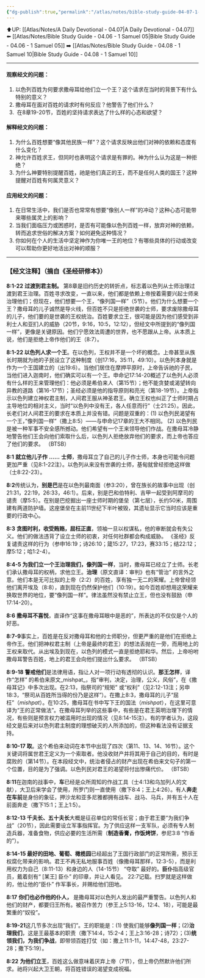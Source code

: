 ```yaml
---
{"dg-publish":true,"permalink":"/atlas/notes/bible-study-guide-04-07-1-samuel-08/","noteIcon":""}
---
```


⬆️UP: [[Atlas/Notes/A Daily Devotional - 04.07\|A Daily Devotional - 04.07]]
⬅️ [[Atlas/Notes/Bible Study Guide - 04.06 - 1 Samuel 05\|Bible Study Guide - 04.06 - 1 Samuel 05]]
➡️ [[Atlas/Notes/Bible Study Guide - 04.08 - 1 Samuel 10\|Bible Study Guide - 04.08 - 1 Samuel 10]] 

---

#### 观察经文的问题：

1. 以色列百姓为何要求撒母耳给他们立一个王？这个请求在当时的背景下有什么特别的意义？
2. 撒母耳在面对百姓的请求时有何反应？他警告了他们什么？
3. ⁠ ⁠在8章19-20节，百姓的坚持请求表达了什么样的心态和欲望？

#### 解释经文的问题：

1. 为什么百姓想要“像其他民族一样”？这个请求反映出他们对神的依赖和态度有什么变化？
2. 神允许百姓求王，但同时也表明这个请求是有罪的。神为什么认为这是一种拒绝？
3. 为什么神要特别提醒百姓，祂是他们真正的王，而不是任何人类的国王？这种提醒对百姓有何属灵意义？

#### 应用经文的问题：

1. 在日常生活中，我们是否也常常有想要“像别人一样”的冲动？这种心态可能带来哪些属灵上的影响？
2. 当我们面临压力或困惑时，是否有可能像以色列百姓一样，放弃对神的依赖，转而追求世俗的解决方案？如何避免这种情况？
3. 你如何在个人的生活中坚定神作为你唯一王的地位？有哪些具体的行动或改变可以帮助你更好地活出对神的顺服？


---
### 【经文注释】（摘自《圣经研修本》）

**8:1-22** **过渡到君主制。** 第8章是旧约历史的转折点，标志着以色列从士师治理过渡到君王治理。百姓寻求改变，一直以来，他们都是依赖上帝按着需要兴起士师来治理他们；但现在，他们想要一个王，“像列国一样”（5节）。他们为什么想要一个王？撒母耳的儿子诚然是导火线，但百姓不只是拒绝世袭的士师，要求废除撒母耳的儿子，他们要的是世袭的王权统治。百姓要求立王，很可能是因为他们感受到非利士人和亚扪人的威胁（20节，9:16，10:5，12:12），但经文中所提到的“像列国一样”，更像是关键原因。他们宁愿效法周遭的世界，也不愿跟从上帝。从本质上说，他们是拒绝上帝作他们的王（8:7）。

**8:1-22 以色列人求一个王**。在以色列，王权并不是一个坏的概念。上帝甚至从族长时期就为祂的子民设立了这种制度（创17:16，35:11，49:10）。以色列本身就是作为一个王国建立的（出19:6）。当他们居住在摩押平原时，上帝告诉祂的子民，当他们进入迦南时，他们确实可以有一个王。申命记17:14-20概述了以色列人必须有什么样的王来管理他们：他必须是希伯来人（第15节）；他不能贪婪或渴望转向异教的道路（第16-17节）；圣经必须是他的指导原则和亮光（第18-19节）。上帝指示以色列建立神权君主制，人间君王服从神圣君王。确立王权也纠正了士师时期占主导地位的相对主义，当时“以色列中没有王，各人任意而行”（士21:25）。因此，长老们对人间君王的要求在本质上并没有错。问题是双重的：(1) 以色列民渴望有一个王，”像列国一样”（撒上8:5）——与申命记17章的王大不相同。 (2) 以色列民是被一种军事不安全感所撼动。他们希望有一个王来领导他们作战。在撒母耳冷静地警告他们王会向他们索取什么后，以色列人拒绝放弃他们的要求，而上帝也答应了他们的要求。 （BTSB）

**8:1** **就立他儿子作** **……** **士师**，撒母耳立了自己的儿子作士师，本身也可能令问题更加严重（见8:1-22注）。以色列从来没有世袭的士师，基甸就曾经拒绝这样做（士8:22-23）。

**8:2**传统认为，**别是巴**是在以色列最南面（参3:20），曾在族长的故事中出现（创21:31，22:19，26:33，46:1）。后来，别是巴和伯特利、吉甲一起受到阿摩司的谴责（摩5:5）。在别是巴挖掘出一座士师时期的堡垒（第七层），长约50米，周围建有两道防护墙。这座堡垒在主前11世纪下半叶被毁，其遗址显示它当时应该是重要的行政中心。

**8:3** **贪图时利，收受贿赂，屈枉正直**，领袖一旦以权谋私，他的审断就会有失公义。他们的做法违背了设立士师的初衷，对任何社群都会构成威胁。 《圣经》反复谴责这样的行为（参申16:19；诗26:10；箴15:27，17:23，赛33:15；结22:12；摩5:12；哈1:2-4）。

**8:4-5 为我们立一个王治理我们，像列国一样**，当时，撒母耳已经立了士师。长老们承认撒母耳的权柄，求他立王。**治理**（原文直译：审判》也有“管治” 的言外之意。他们本是无可比拟的上帝（2:2）的百姓，享有独一无二的荣耀。上帝曾经领他们离开埃及（8:8），直到现在仍然保护他们（10:19）。如今百姓却想用这荣耀来换取世界的地位，要“像列国一样”。律法虽然没有禁止立王，但也没有鼓励（申17:14-20）。

**8:6** **撒母耳不喜悦**，直译作“这事在撒母耳眼中是恶的”，所表达的不仅仅是个人的好恶。

**8:7-9**事实上，百姓是在反对撒母耳和他的士师职分，但更严重的是他们在拒绝上帝作王。他们把神权君主制（上帝是最终的君王）的想法丢抛在一旁，而用地上的王权来取代。从出埃及到现在，以色列的模式一直是拒绝耶和华。然后，上帝吩咐撒母耳警告百姓，地上的君王会向他们提出什么要求。 （BTSB）

**8:9-18** **警戒他们**是法律用语，指让人对一项行动有透彻的认识。**那王怎样**，译作“怎样” 的希伯来原文_mishpat_，指“审判，决定，治理，公义，风俗”，在《撒母耳记》中多次出现。在2:13，指祭司的“规矩” 或“权利”（见2:12-13注；另申18:3，“祭司从百姓所当得的份乃是这样”）。在撒上8:3，撒母耳的儿子“屈枉”（_mishpat_）。在10:25，撒母耳在书中写下王的国法（_mishpat_），在这里可意译为“王的正常做法”。在撒母耳列举的这些事中，有些是在君王英明治理下的情况，有些则是预言权力被滥用时出现的情况（见8:14-15注）。有的学者认为，这段经文是后来对以色列君主制度的理想破灭的人所添加的，但这种看法没有证据支持。

**8:10-17 取**。这个希伯来动词在本节中出现了四次（第11、13、14、16节）。这个关键词将属世君王定义为一个索取者。他没收财产并将其用于自己的目的，有时是腐败的（第14节）。在本段经文中，统治者侵占的财产出现在希伯来文句子的第一个位置，目的是为了强调。以色列民对君王的渴望将付出惨痛代价。 （BTSB）

**8:11**在迦南的战事中，**车**已经是众所周知的作战工具（士4:13和乌加列人的文献），大卫后来学会了使用，所罗门则一直使用（撒下8:4；王上4:26）。有人**奔走在车前**是身份的象征，押沙龙和亚多尼雅都拥有战车、战马、马兵，并有五十人在前面奔走（撒下15:1；王上1:5）。

**8:12-13 千夫长、五十夫长**大概是征召单位的常任长官；由于君王要“为我们争战”（20节），因此需要设立军事指挥官。为了供应这样一支军队，必须有专人制造兵器，准备食物，供应必要的生活所需（**制造香膏，作饭烤饼**，参尼3:8 “作香的”）。

**8:14-15 最好的田地、葡萄、橄榄园**已经超出了王国行政部门的正常所需，预示王权腐化带来的影响。君王不再无私地服事百姓（像撒母耳那样，12:3-5），而是利用权力为自己（8:11-13）和身边的人（14-15节） “夺取” 最好的。**臣仆**指高级官员，戴着刻有“ [某王] 臣仆” 的印章，并让人看见。 22:7记载。扫罗就是这样做的，他让他的“臣仆” 作军事长，并赐给他们田地。

**8:17** **你们也必作他的仆人，** 是撒母耳对以色列人发出的最严重警告。以色列人和他们的财产，都要归王所有。被召作苦力（参王上5:13-16，12:4、18），可能是最繁重的“奴役”。

**8:19-21**这几节多次出现“我们”。王的职能是：(1) 使我们能够**像列国一样**；(2)**治理我们**，这是王最基本的职责（撒下14:4，15:2-4；王上3:16-28；诗72）；(3)**统领我们，为我们争战**，即带领百姓打仗（如：撒上11:1-11，14:47-48，23:27-28；撒下5:19）。

**8:22** **为他们立王**，百姓这么做意味着厌弃上帝（7节），但上帝仍然默许他们所求。祂将兴起大卫王朝，将百姓错误的渴望变成祝福。
